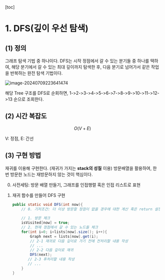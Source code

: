 [toc]

# 1. DFS(깊이 우선 탐색)

## (1) 정의

그래프 탐색 기법 중 하나이다.
DFS는 시작 정점에서 갈 수 있는 분기들 중 하나를 택하여, 해당 분기에서 갈 수 있는 최대 깊이까지 탐색한 후, 다음 분기로 넘어가서 같은 작업을 반복하는 완전 탐색 기법이다.

![image-20240709223641474](https://github.com/dalcheonroadhead/what-i-study/assets/102154788/7200c2b3-3224-404a-8a7b-f9d28a392455)

해당 Tree 구조를 DFS로 순회하면, 1->2->3->4->5->6->7->8->9->10->11->12->13 순으로 조회한다.

## (2) 시간 복잡도

$$
O(V+E)
$$

V: 정점, E: 간선

## (3) 구현 방법

재귀를 이용해 구현한다.  (재귀가 가지는 **stack의 성질** 이용)
방문배열을 활용하여, 한 번 방문한 노드는 재방문하지 않는 것이 핵심이다.

0. 사전세팅: 방문 배열 만들기, 그래프를 인접행렬 혹은 인접 리스트로 표현

1. 재귀 함수를 만들어 DFS 구현

   ```java
   public static void DFS(int now){
       // 0. 기저조건: 더 이상 방문할 정점이 없을 경우에 대한 계산 혹은 return 설정 
       
       // 1. 방문 체크 
       isVisited[now] = true;
       // 2. 현재 정점에서 갈 수 있는 노드들 체크 
       for(int i=0; i<lists[now].size(); i++){
           Graph next = lists[now].get(i);
           // 2-1 재귀로 다음 깊이로 가기 전에 전처리할 내용 작성
           // ...
           // 2-2 다음 깊이로 재귀 
           DFS(next);
          // 2-3 후처리할 내용 작성 
          // ...
       }
   }
   ```
